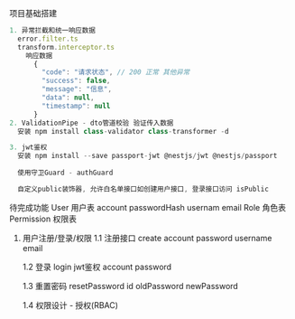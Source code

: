 项目基础搭建

```js
1. 异常拦截和统一响应数据
  error.filter.ts
  transform.interceptor.ts
    响应数据
      {
        "code": "请求状态", // 200 正常 其他异常
        "success": false,
        "message": "信息",
        "data": null,
        "timestamp": null
      }
2. ValidationPipe - dto管道校验 验证传入数据
  安装 npm install class-validator class-transformer -d

3. jwt鉴权
  安装 npm install --save passport-jwt @nestjs/jwt @nestjs/passport
  
  使用守卫Guard - authGuard

  自定义public装饰器, 允许白名单接口如创建用户接口, 登录接口访问 isPublic
```

待完成功能
User 用户表
account
passwordHash
usernam
email
Role 角色表
Permission 权限表

1. 用户注册/登录/权限
   1.1 注册接口 create
   account password username email

   1.2 登录 login jwt鉴权
   account password

   1.3 重置密码 resetPassword
   id oldPassword newPassword

   1.4 权限设计 - 授权(RBAC)
